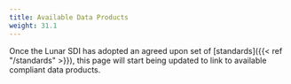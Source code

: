 ```yaml
---
title: Available Data Products
weight: 31.1
---
```


Once the Lunar SDI has adopted an agreed upon set of [standards]({{< ref "/standards" >}}), this page will start being updated to link to available compliant data products.